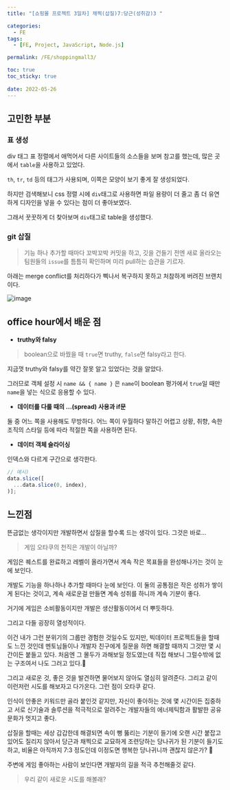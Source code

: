 ```yaml
---
title: "[쇼핑몰 프로젝트 3일차] 채찍(삽질)7:당근(성취감)3 "

categories:
  - FE
tags:
  - [FE, Project, JavaScript, Node.js]

permalink: /FE/shoppingmall3/

toc: true
toc_sticky: true
 
date: 2022-05-26
---
```


## 고민한 부분
### 표 생성
div 태그 표 정렬에서 애먹어서 다른 사이트들의 소스들을 보며 참고를 했는데, 많은 곳에서 `table`을 사용하고 있었다.

`th`, `tr`, `td` 등의 태그가 사용되며, 이쪽은 모양이 보기 좋게 잘 생성되었다.

하지만 검색해보니 css 정렬 시에 `div`태그로 사용하면 파일 용량이 더 줄고 좀 더 유연하게 디자인을 넣을 수 있다는 점이 더 좋아보였다.

그래서 꿋꿋하게 더 찾아보며 `div`태그로 table을 생성했다.

### git 삽질

> 기능 하나 추가할 때마다 꼬박꼬박 커밋을 하고, 깃을 건들기 전엔 새로 올라오는 팀원들의 `issue`를 틈틈히 확인하며 미리 pull하는 습관을 기르자.

아래는 merge conflict를 처리하다가 삑나서 복구하지 못하고 처참하게 버려진 브랜치이다.

![image](https://user-images.githubusercontent.com/49031232/170778379-697da58a-ca59-45c3-9dfb-a8eb38770c89.png)

## office hour에서 배운 점

- **truthy와 falsy**

> boolean으로 바꿨을 때 `true`면 truthy, `false`면 falsy라고 한다.

지금껏 truthy와 falsy를 약간 잘못 알고 있었다는 것을 알았다.

그러므로 객체 설정 시 `name && { name }` 은 `name`이 boolean 평가에서 `true`일 때만 `name`을 넣는 식으로 응용할 수 있다.

- **데이터를 다룰 때의 ...(spread) 사용과 if문**

둘 중 어느 쪽을 사용해도 무방하다. 어느 쪽이 우월하다 말하긴 어렵고 상황, 취향, 속한 조직의 스타일 등에 따라 적절한 쪽을 사용하면 된다.

- **데이터 객체 슬라이싱**

인덱스와 다르게 구간으로 생각한다.
```js
// 예시)
data.slice([
  ...data.slice(0, index),
)];
```

## 느낀점

뜬금없는 생각이지만 개발하면서 삽질을 할수록 드는 생각이 있다. 그것은 바로...

> 게임 오타쿠의 천직은 개발이 아닐까?

게임은 퀘스트를 완료하고 레벨이 올라가면서 계속 작은 목표들을 완성해나가는 것이 눈에 보인다.

개발도 기능을 하나하나 추가할 때마다 눈에 보인다. 이 둘의 공통점은 작은 성취가 쌓이게 된다는 것이고, 계속 새로운걸 만들면 계속 성취를 하니까 계속 기분이 좋다.

거기에 게임은 소비활동이지만 개발은 생산활동이어서 더 뿌듯하다.

그리고 다들 굉장히 열성적이다.

이건 내가 그런 분위기의 그룹만 경험한 것일수도 있지만, 빅데이터 프로젝트들을 할때도 느낀 것인데 멘토님들이나 개발자 친구에게 질문을 하면 해결할 때까지 그것만 몇 시간이든 붙들고 있다. 처음엔 그 몰두가 과해보일 정도였는데 직접 해보니 그럴수밖에 없는 구조여서 나도 그러고 있다.🤣

그리고 새로운 것, 좋은 것을 발견하면 물어보지 않아도 열심히 알려준다. 그리고 같이 이런저런 시도를 해보자고 다가온다. 그런 점이 오타쿠 같다.

인식이 안좋은 키워드만 골라 붙인것 같지만, 자신이 좋아하는 것에 몇 시간이든 집중하고 서로 신기술과 솔루션을 적극적으로 알려주는 개발자들의 에너제틱함과 활발한 공유 문화가 멋지고 좋다.

삽질을 할때는 세상 갑갑한데 해결되면 속이 뻥 뚫리는 기분이 들기에 오랜 시간 붙잡고 있어도 질리지 않아서 당근과 채찍으로 교묘하게 조련당하는 당나귀가 된 기분이 들기도 하고,
비율은 아직까지 7:3 정도인데 이정도면 행복한 당나귀니까 괜찮지 않은가? 🥕

주변에 게임 좋아하는 사람이 보인다면 개발자의 길을 적극 추천해줄것 같다.

> 우리 같이 새로운 시도를 해볼래?
